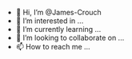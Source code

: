 - 👋 Hi, I’m @James-Crouch
- 👀 I’m interested in ...
- 🌱 I’m currently learning ...
- 💞️ I’m looking to collaborate on ...
- 📫 How to reach me ...

<!---
James-Crouch/James-Crouch is a ✨ special ✨ repository because its `README.md` (this file) appears on your GitHub profile.
You can click the Preview link to take a look at your changes.
--->
